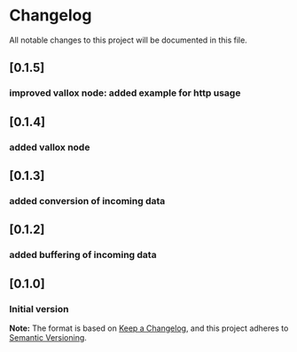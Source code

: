 # Changelog
All notable changes to this project will be documented in this file.

## [0.1.5]
### improved vallox node: added example for http usage

## [0.1.4]
### added vallox node

## [0.1.3]
### added conversion of incoming data

## [0.1.2]
### added buffering of incoming data

## [0.1.0]
### Initial version

**Note:** The format is based on [Keep a Changelog](https://keepachangelog.com/en/1.0.0/), and this project adheres to [Semantic Versioning](https://semver.org/spec/v2.0.0.html).
